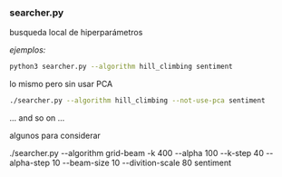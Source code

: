 
### searcher.py

busqueda local de hiperparámetros

*ejemplos:*

``` bash
python3 searcher.py --algorithm hill_climbing sentiment
```

lo mismo pero sin usar PCA

``` bash
./searcher.py --algorithm hill_climbing --not-use-pca sentiment
```

... and so on ...


algunos para considerar

./searcher.py --algorithm grid-beam -k 400 --alpha 100 --k-step 40 --alpha-step 10 --beam-size 10 --divition-scale 80 sentiment
